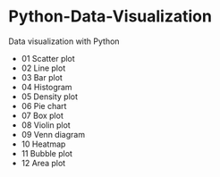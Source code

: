 # Python-Data-Visualization
Data visualization with Python
- 01 Scatter plot
- 02 Line plot
- 03 Bar plot
- 04 Histogram
- 05 Density plot
- 06 Pie chart
- 07 Box plot
- 08 Violin plot
- 09 Venn diagram
- 10 Heatmap
- 11 Bubble plot
- 12 Area plot
